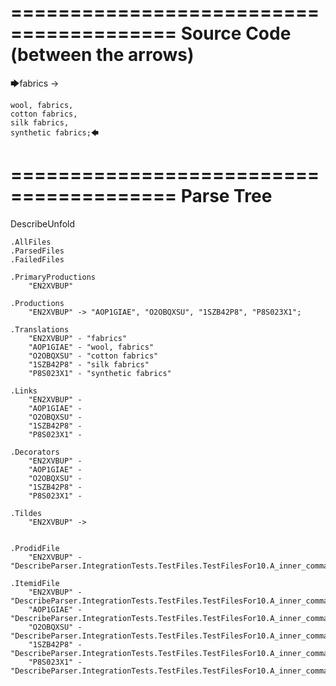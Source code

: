 ========================================
Source Code (between the arrows)
========================================

🡆fabrics ->

	wool, fabrics,
	cotton fabrics,
	silk fabrics,
	synthetic fabrics;🡄

========================================
Parse Tree
========================================
DescribeUnfold

    .AllFiles
    .ParsedFiles
    .FailedFiles

    .PrimaryProductions
        "EN2XVBUP" 

    .Productions
        "EN2XVBUP" -> "AOP1GIAE", "O2OBQXSU", "1SZB42P8", "P8S023X1";

    .Translations
        "EN2XVBUP" - "fabrics"
        "AOP1GIAE" - "wool, fabrics"
        "O2OBQXSU" - "cotton fabrics"
        "1SZB42P8" - "silk fabrics"
        "P8S023X1" - "synthetic fabrics"

    .Links
        "EN2XVBUP" - 
        "AOP1GIAE" - 
        "O2OBQXSU" - 
        "1SZB42P8" - 
        "P8S023X1" - 

    .Decorators
        "EN2XVBUP" - 
        "AOP1GIAE" - 
        "O2OBQXSU" - 
        "1SZB42P8" - 
        "P8S023X1" - 

    .Tildes
        "EN2XVBUP" -> 


    .ProdidFile
        "EN2XVBUP" - "DescribeParser.IntegrationTests.TestFiles.TestFilesFor10.A_inner_commas1.ds"

    .ItemidFile
        "EN2XVBUP" - "DescribeParser.IntegrationTests.TestFiles.TestFilesFor10.A_inner_commas1.ds"
        "AOP1GIAE" - "DescribeParser.IntegrationTests.TestFiles.TestFilesFor10.A_inner_commas1.ds"
        "O2OBQXSU" - "DescribeParser.IntegrationTests.TestFiles.TestFilesFor10.A_inner_commas1.ds"
        "1SZB42P8" - "DescribeParser.IntegrationTests.TestFiles.TestFilesFor10.A_inner_commas1.ds"
        "P8S023X1" - "DescribeParser.IntegrationTests.TestFiles.TestFilesFor10.A_inner_commas1.ds"

